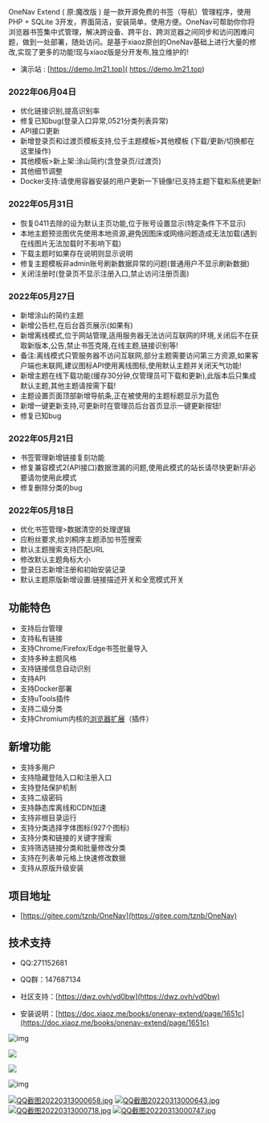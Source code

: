 OneNav Extend  ( 原:魔改版 ) 是一款开源免费的书签（导航）管理程序，使用PHP + SQLite 3开发，界面简洁，安装简单，使用方便。OneNav可帮助你你将浏览器书签集中式管理，解决跨设备、跨平台、跨浏览器之间同步和访问困难问题，做到一处部署，随处访问。是基于xiaoz原创的OneNav基础上进行大量的修改,实现了更多的功能!现与xiaoz版是分开发布,独立维护的!


- 演示站 : [https://demo.lm21.top]( https://demo.lm21.top) 

### 2022年06月04日
- 优化链接识别,提高识别率
- 修复已知bug(登录入口异常,0521分类列表异常)
- API接口更新
- 新增登录页和过渡页模板支持,位于主题模板>其他模板 (下载/更新/切换都在这里操作)
- 其他模板>新上架:涂山简约(含登录页/过渡页)
- 其他细节调整
- Docker支持:请使用容器安装的用户更新一下镜像!已支持主题下载和系统更新!

### 2022年05月31日
- 恢复0411去除的设为默认主页功能,位于账号设置显示(特定条件下不显示)
- 本地主题预览图优先使用本地资源,避免因图床或网络问题造成无法加载(遇到在线图片无法加载时不影响下载)
- 下载主题时如果存在说明则显示说明
- 修复主题模板非admin账号刷新数据异常的问题(普通用户不显示刷新数据)
- 关闭注册时(登录页不显示注册入口,禁止访问注册页面)

### 2022年05月27日
- 新增涂山的简约主题
- 新增公告栏,在后台首页展示(如果有)
- 新增离线模式,位于网站管理,适用服务器无法访问互联网的环境,关闭后不在获取新版本,公告,禁止书签克隆,在线主题,链接识别等!
- 备注:离线模式只管服务器不访问互联网,部分主题需要访问第三方资源,如果客户端也未联网,建议图标API使用离线图标,使用默认主题并关闭天气功能!
- 新增主题在线下载功能(缓存30分钟,仅管理员可下载和更新),此版本后只集成默认主题,其他主题请按需下载!
- 主题设置页面顶部新增导航条,正在被使用的主题标题显示为蓝色
- 新增一键更新支持,可更新时在管理员后台首页显示一键更新按钮!
- 修复已知bug

### 2022年05月21日
- 书签管理新增链接复刻功能
- 修复兼容模式2(API接口)数据泄漏的问题,使用此模式的站长请尽快更新!非必要请勿使用此模式
- 修复删除分类的bug

### 2022年05月18日
- 优化书签管理>数据清空的处理逻辑
- 应粉丝要求,给刘桐序主题添加书签搜索
- 默认主题搜索支持匹配URL
- 修改默认主题角标大小
- 登录日志新增注册和初始安装记录
- 默认主题原版新增设置:链接描述开关和全宽模式开关


## 功能特色

* 支持后台管理
* 支持私有链接
* 支持Chrome/Firefox/Edge书签批量导入
* 支持多种主题风格
* 支持链接信息自动识别
* 支持API
* 支持Docker部署
* 支持uTools插件
* 支持二级分类
* 支持Chromium内核的[浏览器扩展](https://doc.xiaoz.me/books/onenav-extend/page/chrome)（插件）

## 新增功能
- 支持多用户
- 支持隐藏登陆入口和注册入口
- 支持登陆保护机制
- 支持二级密码
- 支持静态库离线和CDN加速
- 支持非根目录运行
- 支持分类选择字体图标(927个图标)
- 支持分类和链接的关键字搜索
- 支持筛选链接分类和批量修改分类
- 支持在列表单元格上快速修改数据
- 支持从原版升级安装

## 项目地址

- [https://gitee.com/tznb/OneNav](https://gitee.com/tznb/OneNav)

## 技术支持

- QQ:271152681

- QQ群：147687134

- 社区支持：[https://dwz.ovh/vd0bw](https://dwz.ovh/vd0bw)

- 安装说明：[https://doc.xiaoz.me/books/onenav-extend/page/1651c](https://doc.xiaoz.me/books/onenav-extend/page/1651c)

![img](https://doc.xiaoz.me/yuque/0/2021/png/192152/1617787025352-bb6e63df-e843-49d4-84e1-680c604f10dc.png)

![](https://img.rss.ink/imgs/2022/03/cba9f1946776a8f0.png)

![](https://img.rss.ink/imgs/2022/03/42ed3ef2c4a50f6d.png)

![img](https://doc.xiaoz.me/yuque/0/2020/png/192152/1608005352818-4105b24b-e650-42a7-9b20-f35ffa023504.png)

[![QQ截图20220313000658.jpg](https://doc.xiaoz.me/uploads/images/gallery/2022-03/scaled-1680-/qq20220313000658.jpg)](https://doc.xiaoz.me/uploads/images/gallery/2022-03/qq20220313000658.jpg)
[![QQ截图20220313000643.jpg](https://doc.xiaoz.me/uploads/images/gallery/2022-03/scaled-1680-/qq20220313000643.jpg)](https://doc.xiaoz.me/uploads/images/gallery/2022-03/qq20220313000643.jpg)
[![QQ截图20220313000718.jpg](https://doc.xiaoz.me/uploads/images/gallery/2022-03/scaled-1680-/qq20220313000718.jpg)](https://doc.xiaoz.me/uploads/images/gallery/2022-03/qq20220313000718.jpg)
[![QQ截图20220313000747.jpg](https://doc.xiaoz.me/uploads/images/gallery/2022-03/scaled-1680-/qq20220313000747.jpg)](https://doc.xiaoz.me/uploads/images/gallery/2022-03/qq20220313000747.jpg)